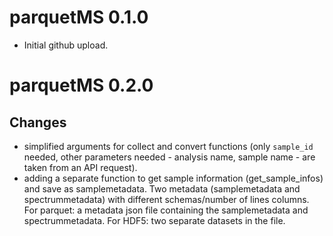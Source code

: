 # parquetMS 0.1.0

- Initial github upload.

# parquetMS 0.2.0

## Changes
- simplified arguments for collect and convert functions (only `sample_id` needed, other parameters needed - analysis name, sample name - are taken from an API request).
- adding a separate function to get sample information (get_sample_infos) and save as samplemetadata. Two metadata (samplemetadata and spectrummetadata) with different schemas/number of lines columns. For parquet: a metadata json file containing the samplemetadata and spectrummetadata. For HDF5: two separate datasets in the file.
